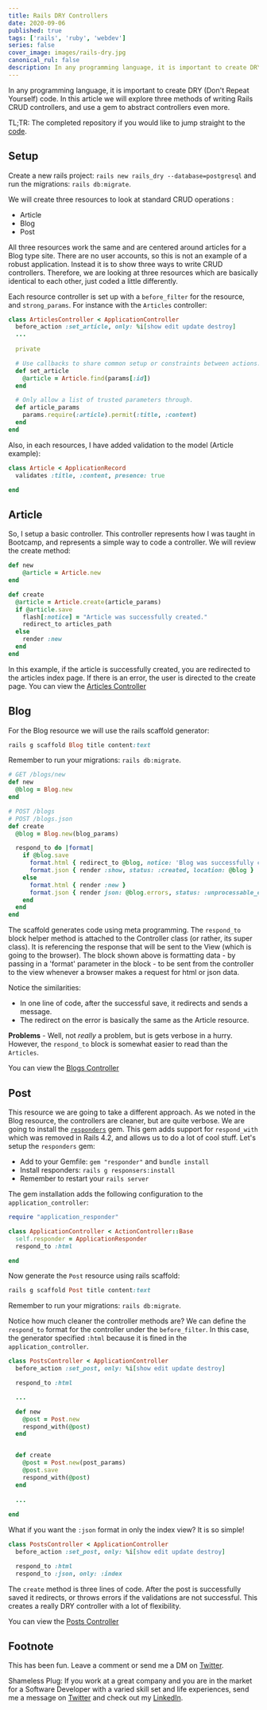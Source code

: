 ```yaml
---
title: Rails DRY Controllers
date: 2020-09-06
published: true
tags: ['rails', 'ruby', 'webdev']
series: false
cover_image: images/rails-dry.jpg
canonical_rul: false
description: In any programming language, it is important to create DRY (Don't Repeat Yourself) code. In this article we will explore three methods of writing Rails CRUD controllers, and use a gem to abstract controllers even more.
---
```


In any programming language, it is important to create DRY (Don't Repeat Yourself) code. In this article we will explore three methods of writing Rails CRUD controllers, and use a gem to abstract controllers even more.

TL;TR:  The completed repository if you would like to jump straight to the [code](https://github.com/eclectic-coding/article_rails_dry).

## Setup

Create a new rails project: `rails new rails_dry --database=postgresql` and run the migrations: `rails db:migrate`.

We will create three resources to look at standard CRUD operations :

- Article
- Blog
- Post

All three resources work the same and are centered around articles for a Blog type site. There are no user accounts, so this is not an example of a robust application. Instead it is to show three ways to write CRUD controllers. Therefore, we are looking at three resources which are basically identical to each other, just coded a little differently.

Each resource controller is set up with a `before_filter` for the resource, and `strong_params`. For instance with the `Articles` controller:
```ruby
class ArticlesController < ApplicationController
  before_action :set_article, only: %i[show edit update destroy]
  ...
    
  private

  # Use callbacks to share common setup or constraints between actions.
  def set_article
    @article = Article.find(params[:id])
  end

  # Only allow a list of trusted parameters through.
  def article_params
    params.require(:article).permit(:title, :content)
  end
end
```

Also, in each resources, I have added validation to the model (Article example):

```ruby
class Article < ApplicationRecord
  validates :title, :content, presence: true

end
```

## Article

So, I setup a basic controller. This controller represents how I was taught in Bootcamp, and represents a simple way to code a controller.  We will review the create method:

```ruby
def new
    @article = Article.new
end

def create
  @article = Article.create(article_params)
  if @article.save
    flash[:notice] = "Article was successfully created."
    redirect_to articles_path
  else
    render :new
  end
end
```

In this example, if the article is successfully created, you are redirected to the articles index page. If there is an error, the user is directed to the create page. You can view the [Articles Controller](https://github.com/eclectic-coding/article_rails_dry/blob/main/app/controllers/articles_controller.rb)

## Blog

For the Blog resource we will use the rails scaffold generator:

```ruby
rails g scaffold Blog title content:text
```

Remember to run your migrations: `rails db:migrate`.

```ruby
# GET /blogs/new
def new
  @blog = Blog.new
end

# POST /blogs
# POST /blogs.json
def create
  @blog = Blog.new(blog_params)

  respond_to do |format|
    if @blog.save
      format.html { redirect_to @blog, notice: 'Blog was successfully created.' }
      format.json { render :show, status: :created, location: @blog }
    else
      format.html { render :new }
      format.json { render json: @blog.errors, status: :unprocessable_entity }
    end
  end
end
```

The scaffold generates code using meta programming.  The `respond_to` block  helper method is attached to the Controller class (or rather,  its super class).  It is referencing the response that will be sent to  the View (which is going to the browser). The block shown above is formatting data - by passing in a  'format' parameter in the block - to be sent from the controller to the  view whenever a browser makes a request for html or json data.

Notice the similarities:

- In one line of code, after the successful save, it redirects and sends a message.
- The redirect on the error is basically the same as the Article resource.

**Problems** - Well, not *really* a problem, but is gets verbose in a hurry. However,  the `respond_to` block is somewhat easier to read than the `Articles`.

You can view the [Blogs Controller](https://github.com/eclectic-coding/article_rails_dry/blob/main/app/controllers/blogs_controller.rb)

## Post

This resource we are going to take a different approach. As we noted in the Blog resource, the controllers are cleaner, but are quite verbose. We are going to install the [`responders`](https://github.com/plataformatec/responders) gem. This gem adds support for `respond_with` which was removed in Rails 4.2, and allows us to do a lot of cool stuff. Let's setup the `responders` gem:

- Add to your Gemfile: `gem "responder"` and `bundle install`
- Install responders: `rails g responsers:install`
- Remember to restart your `rails server`

The gem installation adds the following configuration to the `application_controller`:
```ruby
require "application_responder"

class ApplicationController < ActionController::Base
  self.responder = ApplicationResponder
  respond_to :html

end
```

Now generate the `Post` resource using rails scaffold:

```ruby
rails g scaffold Post title content:text
```

Remember to run your migrations: `rails db:migrate`.

Notice how much cleaner the controller methods are? We can define the `respond_to` format for the controller under the `before_filter`.  In this case, the generator specified `:html` because it is fined in the `application_controller`.

```ruby
class PostsController < ApplicationController
  before_action :set_post, only: %i[show edit update destroy]

  respond_to :html

  ...

  def new
    @post = Post.new
    respond_with(@post)
  end


  def create
    @post = Post.new(post_params)
    @post.save
    respond_with(@post)
  end
  
  ...
    
end

```

What if you want the `:json` format in only the index view? It is so simple!

```ruby
class PostsController < ApplicationController
  before_action :set_post, only: %i[show edit update destroy]

  respond_to :html
  respond_to :json, only: :index
```

The `create` method is three lines of code. After the post is successfully saved it redirects, or throws errors if the validations are not successful. This creates a really DRY controller with a lot of flexibility.

You can view the [Posts Controller](https://github.com/eclectic-coding/article_rails_dry/blob/main/app/controllers/posts_controller.rb)

## Footnote

This has been fun. Leave a comment or send me a DM on [Twitter](http://twitter.com/EclecticCoding).

Shameless Plug: If you work at a great company and you are in the market for a Software Developer with a varied skill set and life experiences, send me a message on [Twitter](http://twitter.com/EclecticCoding) and check out my [LinkedIn](http://www.linkedin.com/in/dev-chuck-smith).
